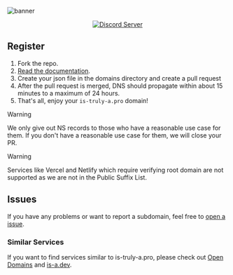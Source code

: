 ![banner](./assets/banner.png)
<p align="center">
   <a href="https://discord.gg/MGSvZBdc4p"><img alt="Discord Server" src="https://invidget.switchblade.xyz/MGSvZBdc4p"></a>
</p>

## Register
1. Fork the repo.
2. [Read the documentation](https://docs.is-truly-a.pro).
3. Create your json file in the domains directory and create a pull request 
4. After the pull request is merged, DNS should propagate within about 15 minutes to a maximum of 24 hours.
5. That's all, enjoy your `is-truly-a.pro` domain!

> [!WARNING]
> We only give out NS records to those who have a reasonable use case for them. If you don't have a reasonable use case for them, we will close your PR.

> [!WARNING]
> Services like Vercel and Netlify which require verifying root domain are not supported as we are not in the Public Suffix List.

## Issues
If you have any problems or want to report a subdomain, feel free to [open a issue](https://github.com/is-truly-a-pro/register/issues/new/choose).

### Similar Services
If you want to find services similar to is-truly-a.pro, please check out [Open Domains](https://github.com/open-domains/register) and [is-a.dev](https://github.com/is-a-dev/register).
